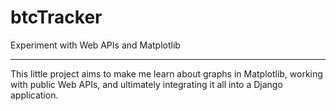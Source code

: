 # btcTracker
Experiment with Web APIs and Matplotlib

***

This little project aims to make me learn about graphs in Matplotlib, working with public Web APIs, and ultimately integrating it all into a Django application.
